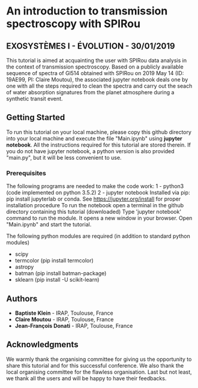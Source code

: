 # An introduction to transmission spectroscopy with SPIRou
## EXOSYSTÈMES I - ÉVOLUTION - 30/01/2019

This tutorial is aimed at acquainting the user with SPIRou data analysis in the context of transmission spectroscopy.
Based on a publicly available sequence of spectra of Gl514 obtained with SPIRou on 2019 May 14 (ID: 19AE99, PI: Claire Moutou),
the associated jupyter notebook deals one by one with all the steps required to clean the spectra and carry out the seach of
water absorption signatures from the planet atmosphere during a synthetic transit event. 


## Getting Started

To run this tutorial on your local machine, please copy this github directory into your local machine and execute the file
"Main.ipynb" using **jupyter notebook**. All the instructions required for this tutorial are stored therein. If you do not have
jupyter notebook, a python version is also provided "main.py", but it will be less convenient to use.


### Prerequisites

The following programs are needed to make the code work:
1 - python3 (code implemented on python 3.5.2)
2 - jupyter notebook 
    Installed via pip: pip install jupyterlab
    or conda. See https://jupyter.org/install for proper installation procedure
    To run the notebook open a terminal in the github directory containing this tutorial (downloaded)
    Type 'jupyter notebook' command to run the module. It opens a new window in your browser.
    Open "Main.ipynb" and start the tutorial.
    
The following python modules are required (in addition to standard python modules)
  - scipy
  - termcolor (pip install termcolor)
  - astropy
  - batman (pip install batman-package)
  - sklearn (pip install -U scikit-learn)
  


  
  
## Authors

* **Baptiste Klein** - IRAP, Toulouse, France
* **Claire Moutou** - IRAP, Toulouse, France
* **Jean-François Donati** - IRAP, Toulouse, France

  
  
## Acknowledgments
We warmly thank the organising committee for giving us the opportunity to share this tutorial and for this successful conference.
We also thank the local organising committee for the flawless organisation.
Last but not least, we thank all the users and will be happy to have their feedbacks.
